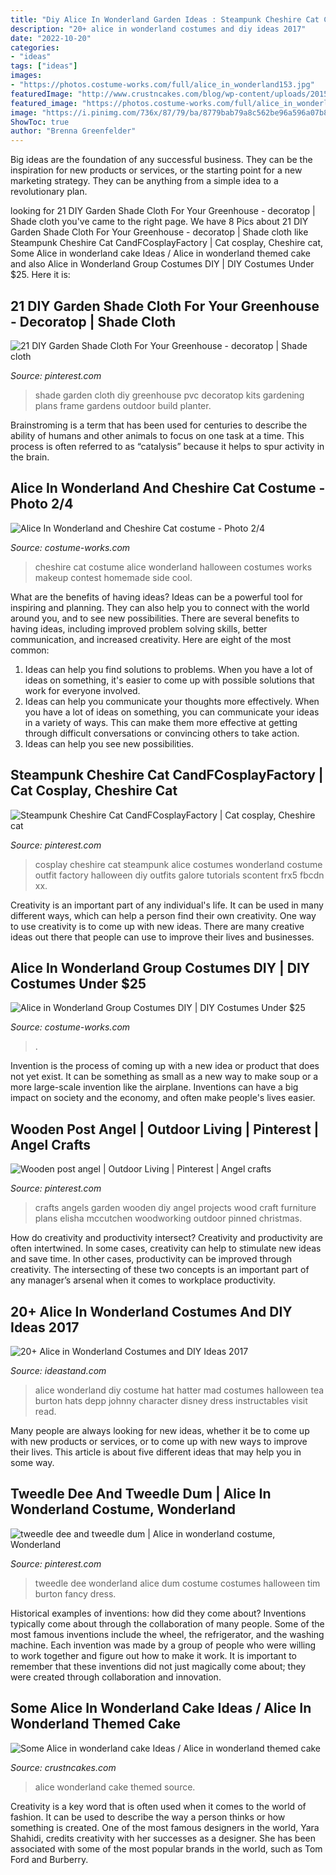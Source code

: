 ```yaml
---
title: "Diy Alice In Wonderland Garden Ideas : Steampunk Cheshire Cat Candfcosplayfactory"
description: "20+ alice in wonderland costumes and diy ideas 2017"
date: "2022-10-20"
categories:
- "ideas"
tags: ["ideas"]
images:
- "https://photos.costume-works.com/full/alice_in_wonderland153.jpg"
featuredImage: "http://www.crustncakes.com/blog/wp-content/uploads/2015/06/177fc260ae5e482a651ec68c949736e1.jpg"
featured_image: "https://photos.costume-works.com/full/alice_in_wonderland153.jpg"
image: "https://i.pinimg.com/736x/87/79/ba/8779bab79a8c562be96a596a07b8f7d0--halloween-costume-ideas-halloween-party.jpg"
ShowToc: true
author: "Brenna Greenfelder"
---
```



Big ideas are the foundation of any successful business. They can be the inspiration for new products or services, or the starting point for a new marketing strategy. They can be anything from a simple idea to a revolutionary plan.

	

		
looking for 21 DIY Garden Shade Cloth For Your Greenhouse - decoratop | Shade cloth you've came to the right page. We have 8 Pics about 21 DIY Garden Shade Cloth For Your Greenhouse - decoratop | Shade cloth like Steampunk Cheshire Cat CandFCosplayFactory | Cat cosplay, Cheshire cat, Some Alice in wonderland cake Ideas / Alice in wonderland themed cake and also Alice in Wonderland Group Costumes DIY | DIY Costumes Under $25. Here it is:
		
    
## 21 DIY Garden Shade Cloth For Your Greenhouse - Decoratop | Shade Cloth

<img loading=lazy src="https://i.pinimg.com/736x/07/9d/34/079d34c4c381c877242dcd8b1adea576.jpg" onerror="this.onerror=null;this.src='https://tse3.mm.bing.net/th?id=OIP.cbOcHsIDgZPOl6fEApJeqwHaJ3&amp;pid=15.1';" alt="21 DIY Garden Shade Cloth For Your Greenhouse - decoratop | Shade cloth">

_Source: pinterest.com_

>shade garden cloth diy greenhouse pvc decoratop kits gardening plans frame gardens outdoor build planter. 

	

Brainstroming is a term that has been used for centuries to describe the ability of humans and other animals to focus on one task at a time. This process is often referred to as “catalysis” because it helps to spur activity in the brain.

    
## Alice In Wonderland And Cheshire Cat Costume - Photo 2/4

<img loading=lazy src="https://photos.costume-works.com/full/cheshire_cat1.jpg" onerror="this.onerror=null;this.src='https://tse1.mm.bing.net/th?id=OIP.e-NW4Zewixop9XKLyb-UIgHaMM&amp;pid=15.1';" alt="Alice In Wonderland and Cheshire Cat costume - Photo 2/4">

_Source: costume-works.com_

>cheshire cat costume alice wonderland halloween costumes works makeup contest homemade side cool. 

	

What are the benefits of having ideas?
Ideas can be a powerful tool for inspiring and planning. They can also help you to connect with the world around you, and to see new possibilities. There are several benefits to having ideas, including improved problem solving skills, better communication, and increased creativity. Here are eight of the most common: 
1. Ideas can help you find solutions to problems. When you have a lot of ideas on something, it's easier to come up with possible solutions that work for everyone involved.
2. Ideas can help you communicate your thoughts more effectively. When you have a lot of ideas on something, you can communicate your ideas in a variety of ways. This can make them more effective at getting through difficult conversations or convincing others to take action. 
3. Ideas can help you see new possibilities.

    
## Steampunk Cheshire Cat CandFCosplayFactory | Cat Cosplay, Cheshire Cat

<img loading=lazy src="https://i.pinimg.com/736x/00/5f/e4/005fe4d76d935d8d97066f8dbaf90bbc.jpg" onerror="this.onerror=null;this.src='https://tse1.mm.bing.net/th?id=OIP.TvadUuALMGl_Y-MINQMWhQHaL7&amp;pid=15.1';" alt="Steampunk Cheshire Cat CandFCosplayFactory | Cat cosplay, Cheshire cat">

_Source: pinterest.com_

>cosplay cheshire cat steampunk alice costumes wonderland costume outfit factory halloween diy outfits galore tutorials scontent frx5 fbcdn xx. 

	

Creativity is an important part of any individual's life. It can be used in many different ways, which can help a person find their own creativity. One way to use creativity is to come up with new ideas. There are many creative ideas out there that people can use to improve their lives and businesses.

    
## Alice In Wonderland Group Costumes DIY | DIY Costumes Under $25

<img loading=lazy src="https://photos.costume-works.com/full/alice_in_wonderland153.jpg" onerror="this.onerror=null;this.src='https://tse4.mm.bing.net/th?id=OIP.QxOrpLECE48AL7X2Tk_ufQHaOK&amp;pid=15.1';" alt="Alice in Wonderland Group Costumes DIY | DIY Costumes Under $25">

_Source: costume-works.com_

>. 

	

Invention is the process of coming up with a new idea or product that does not yet exist. It can be something as small as a new way to make soup or a more large-scale invention like the airplane. Inventions can have a big impact on society and the economy, and often make people's lives easier.

    
## Wooden Post Angel | Outdoor Living | Pinterest | Angel Crafts

<img loading=lazy src="https://i.pinimg.com/736x/a6/81/b0/a681b040492f106b6193bdf5d816c90f--garden-crafts-diy-garden.jpg" onerror="this.onerror=null;this.src='https://tse1.mm.bing.net/th?id=OIP.b_uWHDfhTIC54FS970489wDeEZ&amp;pid=15.1';" alt="Wooden post angel | Outdoor Living | Pinterest | Angel crafts">

_Source: pinterest.com_

>crafts angels garden wooden diy angel projects wood craft furniture plans elisha mccutchen woodworking outdoor pinned christmas. 

	

How do creativity and productivity intersect?
Creativity and productivity are often intertwined. In some cases, creativity can help to stimulate new ideas and save time. In other cases, productivity can be improved through creativity. The intersecting of these two concepts is an important part of any manager’s arsenal when it comes to workplace productivity.

    
## 20+ Alice In Wonderland Costumes And DIY Ideas 2017

<img loading=lazy src="https://ideastand.com/wp-content/uploads/2017/09/alice-in-wonderland-costume-diy/8-alice-in-wonderland-costume-diy.jpg" onerror="this.onerror=null;this.src='https://tse4.mm.bing.net/th?id=OIP.XxE3VGwJrZBTPsO425FLyQHaSh&amp;pid=15.1';" alt="20+ Alice in Wonderland Costumes and DIY Ideas 2017">

_Source: ideastand.com_

>alice wonderland diy costume hat hatter mad costumes halloween tea burton hats depp johnny character disney dress instructables visit read. 

	

Many people are always looking for new ideas, whether it be to come up with new products or services, or to come up with new ways to improve their lives. This article is about five different ideas that may help you in some way.

    
## Tweedle Dee And Tweedle Dum | Alice In Wonderland Costume, Wonderland

<img loading=lazy src="https://i.pinimg.com/736x/87/79/ba/8779bab79a8c562be96a596a07b8f7d0--halloween-costume-ideas-halloween-party.jpg" onerror="this.onerror=null;this.src='https://tse4.mm.bing.net/th?id=OIP.kYxWjCGzrLtSSm73jeNLAwHaJ3&amp;pid=15.1';" alt="tweedle dee and tweedle dum | Alice in wonderland costume, Wonderland">

_Source: pinterest.com_

>tweedle dee wonderland alice dum costume costumes halloween tim burton fancy dress. 

	

Historical examples of inventions: how did they come about?
Inventions typically come about through the collaboration of many people. Some of the most famous inventions include the wheel, the refrigerator, and the washing machine. Each invention was made by a group of people who were willing to work together and figure out how to make it work. It is important to remember that these inventions did not just magically come about; they were created through collaboration and innovation.

    
## Some Alice In Wonderland Cake Ideas / Alice In Wonderland Themed Cake

<img loading=lazy src="http://www.crustncakes.com/blog/wp-content/uploads/2015/06/177fc260ae5e482a651ec68c949736e1.jpg" onerror="this.onerror=null;this.src='https://tse4.mm.bing.net/th?id=OIP.i7JooNT5jrF6RrwT_ueoCgHaJ_&amp;pid=15.1';" alt="Some Alice in wonderland cake Ideas / Alice in wonderland themed cake">

_Source: crustncakes.com_

>alice wonderland cake themed source. 

	

Creativity is a key word that is often used when it comes to the world of fashion. It can be used to describe the way a person thinks or how something is created. One of the most famous designers in the world, Yara Shahidi, credits creativity with her successes as a designer. She has been associated with some of the most popular brands in the world, such as Tom Ford and Burberry.

